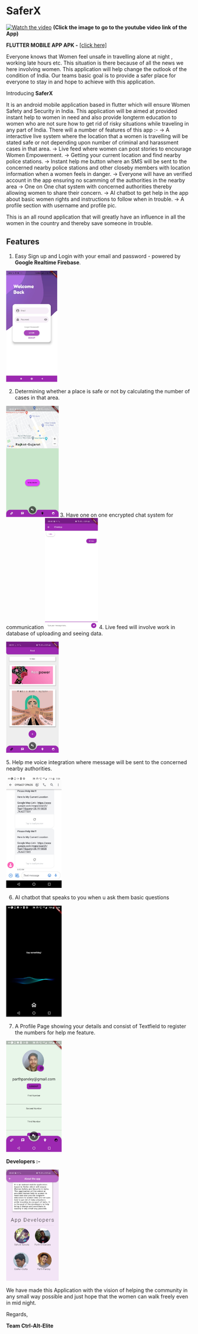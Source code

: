 # SaferX

[![Watch the video](MedWatch.png)](https://youtu.be/DirB7RAHd0Y)
**(Click the image to go to the youtube video link of the App)**

**FLUTTER MOBILE APP APK -** [[click here]](https://github.com/Ctrl-Alt-Eliiiteee/SaferX/blob/main/SaferX.apk)

Everyone knows that Women feel unsafe in travelling alone at night , working late hours etc. This situation is there because of all the news we here involving women. This application will help change the outlook of the condition of India. Our teams basic goal is to provide a safer place for everyone to stay in and hope to achieve with this application.



Introducing **SaferX**

It is an android mobile application based in flutter which will ensure Women Safety and Security in India.
This application will be aimed at provided instant help to women in need and also provide longterm education
to women who are not sure how to get rid of risky situations while traveling in any part of India.
There will a number of features of this app :-
-> A interactive live system where the location that a women is travelling will be stated safe or not depending upon number of criminal and harassment cases in that area.
-> Live feed where women can post stories to encourage Women Empowerment.
-> Getting your current location and find nearby police stations.
-> Instant help me button where an SMS will be sent to the concerned nearby police stations and other closeby members with location information when a women feels in danger.
-> Everyone will have an verified account in the app ensuring no scamming of the authorities in the nearby area
-> One on One chat system with concerned authorities thereby allowing women to share their concern.
-> AI chatbot to get help in the app about basic women rights and instructions to follow when in trouble.
-> A profile section with username and profile pic.

This is an all round application that will greatly have an influence in all the women in the country and thereby save someone in trouble.

## Features

1. Easy Sign up and Login with your email and password - powered by **Google Realtime Firebase**.

<p float="left">
<img src = "LoginPage.jpeg" height=300>
</p>

2. Determining whether a place is safe or not by calculating the number of cases in that area.
 <img src = "location.jpeg" height=300> 
3. Have one on one encrypted chat system for communication
 <img src = "chat.jpeg" height=300> 
4. Live feed will involve work in database of uploading and seeing data.
 <p float="left">
<img src = "Feed.jpeg" height=300            > 

</p>
5. Help me voice integration where message will be sent to the concerned nearby authorities.
 <p float="left">
<img src = "Helpme.jpeg" height=300            > 

</p>

6. AI chatbot that speaks to you when u ask them basic questions 
 <img src = "Assisstant.jpeg" height=300> 
 
 7. A Profile Page showing your details and consist of Textfield to register the numbers for help me feature.
 <img src = "ProfilePage.jpeg" height=300>


**Developers :-**

<img src = "aboutpage2.jpeg" height=300> 

We have made this Application with the vision of helping the community in any small way possible and just hope that the women can walk freely even in mid night.
   
   Regards,
   
   **Team Ctrl-Alt-Elite**
